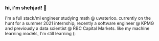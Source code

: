 ### hi, i'm shehjad! 💭

i'm a full stack/ml engineer studying math @ uwaterloo. currently on the hunt for a summer 2021 internship, recently a software engineer @ KPMG and previously a data scientist @ RBC Capital Markets. like my machine learning models, I'm still learning (:
